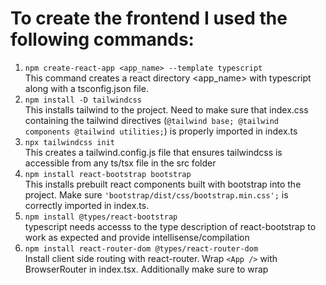 # To create the frontend I used the following commands:

1. `npm create-react-app <app_name> --template typescript`  
   This command creates a react directory <app_name> with typescript along with a tsconfig.json file.
2. `npm install -D tailwindcss`  
   This installs tailwind to the project. Need to make sure that index.css containing the tailwind directives (`@tailwind base; @tailwind components @tailwind utilities;`) is properly imported in index.ts 
3. `npx tailwindcss init`  
   This creates a tailwind.config.js file that ensures tailwindcss is accessible from any ts/tsx file in the src folder
4. `npm install react-bootstrap bootstrap`  
   This installs prebuilt react components built with bootstrap into the project. Make sure `'bootstrap/dist/css/bootstrap.min.css';` is correctly imported in index.ts.
5. `npm install @types/react-bootstrap`  
   typescript needs accesss to the type description of react-bootstrap to work as expected and provide intellisense/compilation
6. `npm install react-router-dom @types/react-router-dom`  
   Install client side routing with react-router. Wrap `<App />` with BrowserRouter in index.tsx. Additionally make sure to wrap




